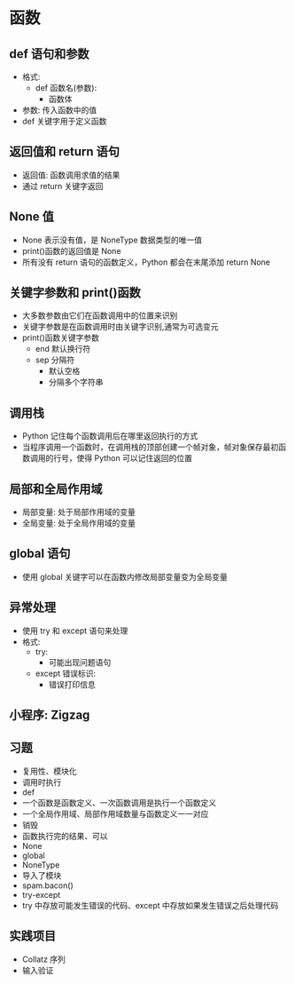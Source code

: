 # 函数

## def 语句和参数

- 格式:
  - def 函数名(参数):
    - 函数体
- 参数: 传入函数中的值
- def 关键字用于定义函数

## 返回值和 return 语句

- 返回值: 函数调用求值的结果
- 通过 return 关键字返回

## None 值

- None 表示没有值，是 NoneType 数据类型的唯一值
- print()函数的返回值是 None
- 所有没有 return 语句的函数定义，Python 都会在末尾添加 return None

## 关键字参数和 print()函数

- 大多数参数由它们在函数调用中的位置来识别
- 关键字参数是在函数调用时由关键字识别,通常为可选变元
- print()函数关键字参数
  - end 默认换行符
  - sep 分隔符
    - 默认空格
    - 分隔多个字符串

## 调用栈

- Python 记住每个函数调用后在哪里返回执行的方式
- 当程序调用一个函数时，在调用栈的顶部创建一个帧对象，帧对象保存最初函数调用的行号，使得 Python 可以记住返回的位置

## 局部和全局作用域

- 局部变量: 处于局部作用域的变量
- 全局变量: 处于全局作用域的变量

## global 语句

- 使用 global 关键字可以在函数内修改局部变量变为全局变量

## 异常处理

- 使用 try 和 except 语句来处理
- 格式:
  - try:
    - 可能出现问题语句
  - except 错误标识:
    - 错误打印信息

## 小程序: Zigzag

## 习题

- 复用性、模块化
- 调用时执行
- def
- 一个函数是函数定义、一次函数调用是执行一个函数定义
- 一个全局作用域、局部作用域数量与函数定义一一对应
- 销毁
- 函数执行完的结果、可以
- None
- global
- NoneType
- 导入了模块
- spam.bacon()
- try-except
- try 中存放可能发生错误的代码、except 中存放如果发生错误之后处理代码

## 实践项目

- Collatz 序列
- 输入验证
